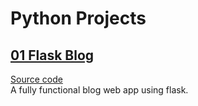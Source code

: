 # Python Projects

## [01 Flask Blog]()
[Source code](https://github.com/rrkas/PythonFlaskBlog.git)  
A fully functional blog web app using flask.
